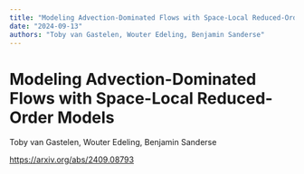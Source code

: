 ```yaml
---
title: "Modeling Advection-Dominated Flows with Space-Local Reduced-Order Models"
date: "2024-09-13"
authors: "Toby van Gastelen, Wouter Edeling, Benjamin Sanderse"
---
```


# Modeling Advection-Dominated Flows with Space-Local Reduced-Order Models

Toby van Gastelen, Wouter Edeling, Benjamin Sanderse

<https://arxiv.org/abs/2409.08793>

